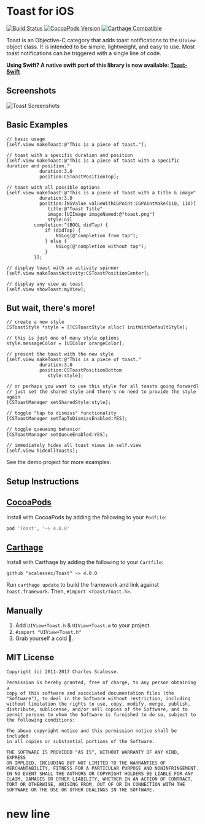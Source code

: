 Toast for iOS
=============

[![Build Status](https://travis-ci.org/scalessec/Toast.svg?branch=3.0)](https://travis-ci.org/scalessec/Toast)
[![CocoaPods Version](https://img.shields.io/cocoapods/v/Toast.svg)](http://cocoadocs.org/docsets/Toast)
[![Carthage Compatible](https://img.shields.io/badge/Carthage-compatible-4BC51D.svg?style=flat)](https://github.com/Carthage/Carthage)

Toast is an Objective-C category that adds toast notifications to the `UIView` object class. It is intended to be simple, lightweight, and easy to use. Most
 toast notifications can be triggered with a single line of code.

**Using Swift? A native swift port of this library is now available: [Toast-Swift](https://github.com/scalessec/Toast-Swift "Toast-Swift")**

Screenshots
---------
![Toast Screenshots](toast_screenshots.jpg)


Basic Examples
---------
```objc
// basic usage
[self.view makeToast:@"This is a piece of toast."];

// toast with a specific duration and position
[self.view makeToast:@"This is a piece of toast with a specific duration and position." 
            duration:3.0
            position:CSToastPositionTop];

// toast with all possible options
[self.view makeToast:@"This is a piece of toast with a title & image"
            duration:3.0
            position:[NSValue valueWithCGPoint:CGPointMake(110, 110)]
               title:@"Toast Title"
               image:[UIImage imageNamed:@"toast.png"]
               style:nil
          completion:^(BOOL didTap) {
              if (didTap) {
                  NSLog(@"completion from tap");
              } else {
                  NSLog(@"completion without tap");
              }
          }];
                
// display toast with an activity spinner
[self.view makeToastActivity:CSToastPositionCenter];

// display any view as toast
[self.view showToast:myView];
```

But wait, there's more!
---------
```objc
// create a new style
CSToastStyle *style = [[CSToastStyle alloc] initWithDefaultStyle];

// this is just one of many style options
style.messageColor = [UIColor orangeColor];

// present the toast with the new style
[self.view makeToast:@"This is a piece of toast."
            duration:3.0
            position:CSToastPositionBottom
               style:style];

// or perhaps you want to use this style for all toasts going forward?
// just set the shared style and there's no need to provide the style again
[CSToastManager setSharedStyle:style];

// toggle "tap to dismiss" functionality
[CSToastManager setTapToDismissEnabled:YES];

// toggle queueing behavior
[CSToastManager setQueueEnabled:YES];

// immediately hides all toast views in self.view
[self.view hideAllToasts];
```
    
See the demo project for more examples.

Setup Instructions
------------------

[CocoaPods](http://cocoapods.org)
------------------

Install with CocoaPods by adding the following to your `Podfile`:
```ruby
pod 'Toast', '~> 4.0.0'
```

[Carthage](https://github.com/Carthage/Carthage)
------------------

Install with Carthage by adding the following to your `Cartfile`:
```ogdl
github "scalessec/Toast" ~> 4.0.0
```
Run `carthage update` to build the framework and link against `Toast.framework`. Then, `#import <Toast/Toast.h>`.

Manually
--------

1. Add `UIView+Toast.h` & `UIView+Toast.m` to your project.
2. `#import "UIView+Toast.h"`
3. Grab yourself a cold 🍺.

MIT License
-----------
    Copyright (c) 2011-2017 Charles Scalesse.

    Permission is hereby granted, free of charge, to any person obtaining a
    copy of this software and associated documentation files (the
    "Software"), to deal in the Software without restriction, including
    without limitation the rights to use, copy, modify, merge, publish,
    distribute, sublicense, and/or sell copies of the Software, and to
    permit persons to whom the Software is furnished to do so, subject to
    the following conditions:

    The above copyright notice and this permission notice shall be included
    in all copies or substantial portions of the Software.

    THE SOFTWARE IS PROVIDED "AS IS", WITHOUT WARRANTY OF ANY KIND, EXPRESS
    OR IMPLIED, INCLUDING BUT NOT LIMITED TO THE WARRANTIES OF
    MERCHANTABILITY, FITNESS FOR A PARTICULAR PURPOSE AND NONINFRINGEMENT.
    IN NO EVENT SHALL THE AUTHORS OR COPYRIGHT HOLDERS BE LIABLE FOR ANY
    CLAIM, DAMAGES OR OTHER LIABILITY, WHETHER IN AN ACTION OF CONTRACT,
    TORT OR OTHERWISE, ARISING FROM, OUT OF OR IN CONNECTION WITH THE
    SOFTWARE OR THE USE OR OTHER DEALINGS IN THE SOFTWARE.

# new line
